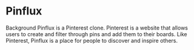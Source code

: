 # Pinflux
Background
Pinflux is a Pinterest clone. Pinterest is a website that allows users to create and filter through pins and add them to their boards. Like Pinterest, Pinflux is a place for people to discover and inspire others.
